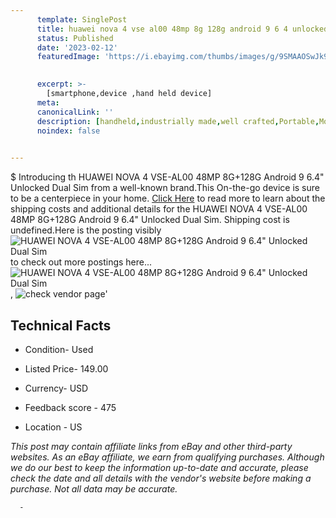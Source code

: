 ```yaml
---
      template: SinglePost
      title: huawei nova 4 vse al00 48mp 8g 128g android 9 6 4 unlocked dual sim
      status: Published
      date: '2023-02-12'
      featuredImage: 'https://i.ebayimg.com/thumbs/images/g/9SMAAOSwJk9jB6x5/s-l225.jpg'
       

      excerpt: >-
        [smartphone,device ,hand held device]
      meta:
      canonicalLink: ''
      description: [handheld,industrially made,well crafted,Portable,Mobile,Compact,Convenient,Lightweight,Maneuverable,Man-portable,Miniature,Carriable,Hand-held,Light,Holdable,Transportable,Mobile device,Pocket-sized,On-the-go,Wireless,Cordless,Compact size,Convenient size, smartphone,device ,hand held device]
      noindex: false
      

---
```

$
      Introducing th HUAWEI NOVA 4 VSE-AL00 48MP 8G+128G Android 9 6.4" Unlocked Dual Sim from a well-known brand.This On-the-go device  is sure to be a centerpiece in your home. [Click Here](https://www.ebay.com/itm/134412544498?hash=item1f4b9ca9f2%3Ag%3A9SMAAOSwJk9jB6x5&amdata=enc%3AAQAHAAAA4B6B2SlM9irZ3y4sGZGlk%2Fq5iw4xNfOwQq0Ii2maiu7c8txJAB3G6Q%2BIFRSAUxTXy014ky8dcUFEA5rA744Knm7j3h2jC0u1POWArum%2BDp4amifHE5L6jUTqIldH0ybxekedTMTF1I0Zrf858wTF30ZOuXavHsXDsP43Id0XCfuaBV7tiIdD7N3E0DGCwH9ZO91KfL87HFrUofIf4Ps%2FhROhmWiYe9HmbuoUgTXU3QxjwS6FJMkFyKra9dTSnHktpsO1Wf50CRuNmqUk1pR5OGBF4dglncp71uLZIo6JfxyP&mkevt=1&mkcid=1&mkrid=711-53200-19255-0&campid=%253CePNCampaignId%253E&customid=%253CreferenceId%253E&toolid=10049) to read more to learn about the shipping costs and additional details for the HUAWEI NOVA 4 VSE-AL00 48MP 8G+128G Android 9 6.4" Unlocked Dual Sim. Shipping cost is undefined.Here is the posting visibly ![HUAWEI NOVA 4 VSE-AL00 48MP 8G+128G Android 9 6.4" Unlocked Dual Sim](https://i.ebayimg.com/thumbs/images/g/9SMAAOSwJk9jB6x5/s-l225.jpg) to check out more postings here... ![HUAWEI NOVA 4 VSE-AL00 48MP 8G+128G Android 9 6.4" Unlocked Dual Sim](https://i.ebayimg.com/images/g/9SMAAOSwJk9jB6x5/s-l1600.jpg), ![check vendor page](https://origin-galleryplus.ebayimg.com/ws/web/134412544498_2_0_1/225x225.jpg,https://origin-galleryplus.ebayimg.com/ws/web/134412544498_3_0_1/225x225.jpg,https://origin-galleryplus.ebayimg.com/ws/web/134412544498_4_0_1/225x225.jpg)'

      

 ## Technical Facts 



     
      

 - Condition- Used 


      

 - Listed Price- 149.00 


      

 - Currency- USD 


      

 - Feedback score - 475 


      

 - Location - US 


      
      

 *_This post may contain affiliate links from eBay and other third-party websites. As an eBay affiliate, we earn from qualifying purchases. Although we do our best to keep the information up-to-date and accurate, please check the date and all details with the vendor's website before making a purchase. Not all data may be accurate._*




      -
